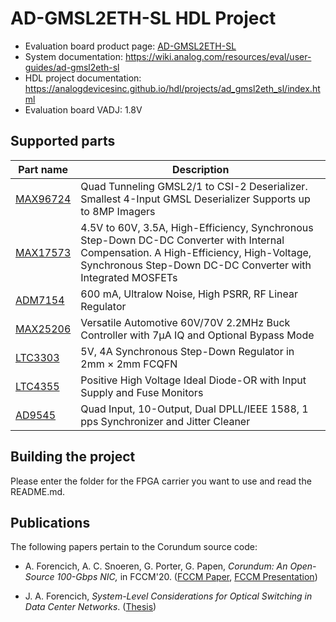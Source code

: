 # AD-GMSL2ETH-SL HDL Project

- Evaluation board product page: [AD-GMSL2ETH-SL](https://www.analog.com/ad-gmsl2eth-sl)
- System documentation: https://wiki.analog.com/resources/eval/user-guides/ad-gmsl2eth-sl
- HDL project documentation: https://analogdevicesinc.github.io/hdl/projects/ad_gmsl2eth_sl/index.html
- Evaluation board VADJ: 1.8V

## Supported parts

| Part name                                   | Description                                                                                                                                                                                          |
|---------------------------------------------|------------------------------------------------------------------------------------------------------------------------------------------------------------------------------------------------------|
| [MAX96724](https://www.analog.com/max96724) | Quad Tunneling GMSL2/1 to CSI-2 Deserializer. Smallest 4-Input GMSL Deserializer Supports up to 8MP Imagers                                                                                          |
| [MAX17573](https://www.analog.com/max17573) | 4.5V to 60V, 3.5A, High-Efficiency, Synchronous Step-Down DC-DC Converter with Internal Compensation. A High-Efficiency, High-Voltage, Synchronous Step-Down DC-DC Converter with Integrated MOSFETs |
| [ADM7154](https://www.analog.com/adm7154)   | 600 mA, Ultralow Noise, High PSRR, RF Linear Regulator                                                                                                                                               |
| [MAX25206](https://www.analog.com/max25206) | Versatile Automotive 60V/70V 2.2MHz Buck Controller with 7µA IQ and Optional Bypass Mode                                                                                                             |
| [LTC3303](https://www.analog.com/ltc3303)   | 5V, 4A Synchronous Step-Down Regulator in 2mm × 2mm FCQFN                                                                                                                                            |
| [LTC4355](https://www.analog.com/ltc4355)   | Positive High Voltage Ideal Diode-OR with Input Supply and Fuse Monitors                                                                                                                             |
| [AD9545](https://www.analog.com/ad9545)     | Quad Input, 10-Output, Dual DPLL/IEEE 1588, 1 pps Synchronizer and Jitter Cleaner                                                                                                                    |

## Building the project

Please enter the folder for the FPGA carrier you want to use and read the README.md.

## Publications

The following papers pertain to the Corundum source code:

- A. Forencich, A. C. Snoeren, G. Porter, G. Papen, *Corundum: An Open-Source 100-Gbps NIC,* in FCCM'20. ([FCCM Paper](https://www.cse.ucsd.edu/~snoeren/papers/corundum-fccm20.pdf), [FCCM Presentation](https://www.fccm.org/past/2020/forums/topic/corundum-an-open-source-100-gbps-nic/))

- J. A. Forencich, *System-Level Considerations for Optical Switching in Data Center Networks*. ([Thesis](https://escholarship.org/uc/item/3mc9070t))
